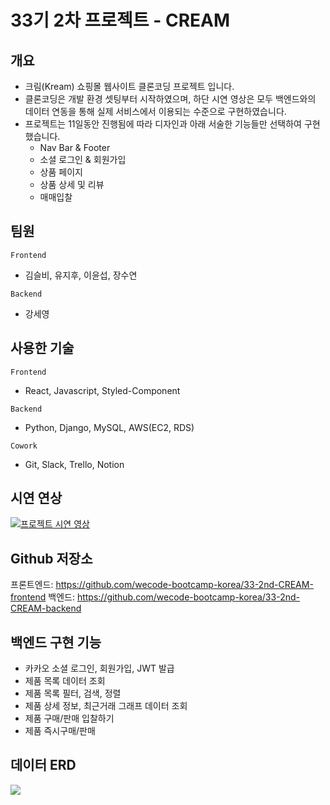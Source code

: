 # 33기 2차 프로젝트 - CREAM

## 개요

- 크림(Kream) 쇼핑몰 웹사이트 클론코딩 프로젝트 입니다.
- 클론코딩은 개발 환경 셋팅부터 시작하였으며, 하단 시연 영상은 모두 백엔드와의 데이터 연동을 통해 실제 서비스에서 이용되는 수준으로 구현하였습니다.
- 프로젝트는 11일동안 진행됨에 따라 디자인과 아래 서술한 기능들만 선택하여 구현했습니다.
  - Nav Bar & Footer
  - 소셜 로그인 & 회원가입
  - 상품 페이지
  - 상품 상세 및 리뷰
  - 매매입찰

## 팀원

`Frontend`

- 김슬비, 유지후, 이윤섭, 장수연

`Backend`

- 강세영

## 사용한 기술

`Frontend`

- React, Javascript, Styled-Component

`Backend`

- Python, Django, MySQL, AWS(EC2, RDS)

`Cowork`

- Git, Slack, Trello, Notion

## 시연 연상

[![프로젝트 시연 영상](https://img.youtube.com/vi/v58DAx5gJzE/0.jpg)](https://youtu.be/v58DAx5gJzE)

## Github 저장소
프론트엔드: https://github.com/wecode-bootcamp-korea/33-2nd-CREAM-frontend
백엔드: https://github.com/wecode-bootcamp-korea/33-2nd-CREAM-backend

## 백엔드 구현 기능

- 카카오 소셜 로그인, 회원가입, JWT 발급
- 제품 목록 데이터 조회 
- 제품 목록 필터, 검색, 정렬 
- 제품 상세 정보, 최근거래 그래프 데이터 조회
- 제품 구매/판매 입찰하기
- 제품 즉시구매/판매

## 데이터 ERD
![](https://velog.velcdn.com/images/stresszero/post/3aad2024-d484-477f-95e0-730a4f62231b/image.PNG)
